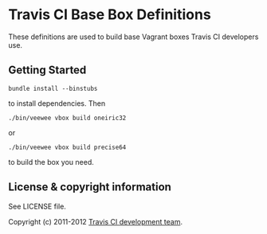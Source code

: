# Travis CI Base Box Definitions #

These definitions are used to build base Vagrant boxes Travis CI developers use.


## Getting Started

    bundle install --binstubs

to install dependencies. Then

    ./bin/veewee vbox build oneiric32

or

    ./bin/veewee vbox build precise64

to build the box you need.


## License & copyright information ##

See LICENSE file.

Copyright (c) 2011-2012 [Travis CI development team](https://github.com/travis-ci).
